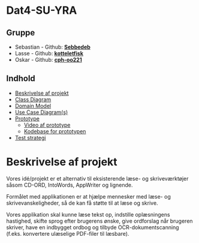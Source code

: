# Dat4-SU-YRA

## Gruppe

- Sebastian - Github: **[Sebbedeb](https://github.com/Sebbedeb)**
- Lasse - Github: **[kotteletfisk](https://github.com/kotteletfisk)**
- Oskar - Github: **[cph-oo221](https://github.com/cph-oo221)**

## Indhold

- [Beskrivelse af projekt](#beskrivelse-af-projekt)
- [Class Diagram](./class-diagram/)
- [Domain Model](./domain-model/)
- [Use Case Diagram(s)](./use-cases/)
- [Prototype](./prototype/)
  - [Video af prototype](https://youtu.be/)
  - [Kodebase for prototypen](./prototype/)
- [Test strategi](./test_strategy.md)

# Beskrivelse af projekt

Vores idé/projekt er et alternativ til eksisterende læse- og skriveværktøjer såsom CD-ORD, IntoWords, AppWriter og lignende.

Formålet med applikationen er at hjælpe mennesker med læse- og skrivevanskeligheder, så de kan få støtte til at læse og skrive.

Vores applikation skal kunne læse tekst op, indstille oplæsningens hastighed, skifte sprog efter brugerens ønske, give ordforslag når brugeren skriver, have en indbygget ordbog og tilbyde OCR-dokumentscanning (f.eks. konvertere ulæselige PDF-filer til læsbare).
